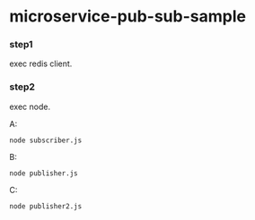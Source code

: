 # microservice-pub-sub-sample

### step1
exec redis client.

### step2
exec node.

A:

```nodejs
node subscriber.js
```

B:

```nodejs
node publisher.js
```

C:

```nodejs
node publisher2.js
```

